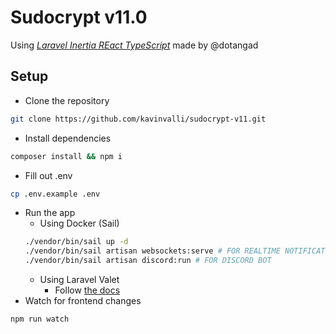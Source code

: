 # Sudocrypt v11.0

Using [_Laravel Inertia REact TypeScript_](https://github.com/dotangad/liret) made by @dotangad

## Setup
- Clone the repository
```sh
git clone https://github.com/kavinvalli/sudocrypt-v11.git
```
- Install dependencies
```sh
composer install && npm i
```
- Fill out .env
```sh
cp .env.example .env
```
- Run the app
  - Using Docker (Sail)
  ```sh
  ./vendor/bin/sail up -d
  ./vendor/bin/sail artisan websockets:serve # FOR REALTIME NOTIFICATIONS
  ./vendor/bin/sail artisan discord:run # FOR DISCORD BOT
  ```
  - Using Laravel Valet
    - Follow [the docs](https://laravel.com/docs/8.x/valet)
- Watch for frontend changes
```sh
npm run watch
```
